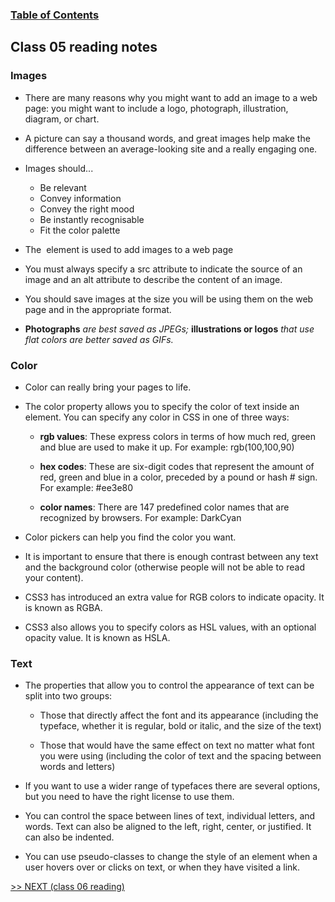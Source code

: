 
### [Table of Contents](https://wondwosentsige.github.io/reading-notes/Code-201/Home)

## Class 05 reading notes

### Images

- There are many reasons why you might want to add an image to a web page: you might want to include a logo, photograph, illustration, diagram, or chart.

- A picture can say a thousand words, and great images help make the difference between an average-looking site and a really engaging one.

- Images should...
    - Be relevant
    - Convey information
    - Convey the right mood
    - Be instantly recognisable
    - Fit the color palette

- The <img> element is used to add images to a web page

- You must always specify a src attribute to indicate the source of an image and an alt attribute to describe the content of an image.

- You should save images at the size you will be using them on the web page and in the appropriate format.

- __Photographs__ *are best saved as JPEGs;* __illustrations or logos__ *that use flat colors are better saved as GIFs.*


### Color

- Color can really bring your pages to life.

- The color property allows you to specify the color of text inside an element. You can specify any color in CSS in one of three ways:

    - __rgb values__: These express colors in terms of how much red, green and blue are used to make it up. For example: rgb(100,100,90)

    - __hex codes__: These are six-digit codes that represent the amount of red, green and blue in a color, preceded by a pound or hash # sign. For example: #ee3e80
    
    - __color names__:  There are 147 predefined color names that are recognized by browsers. For example: DarkCyan

- Color pickers can help you find the color you want.

- It is important to ensure that there is enough contrast between any text and the background color (otherwise people will not be able to read your content).

- CSS3 has introduced an extra value for RGB colors to indicate opacity. It is known as RGBA.

- CSS3 also allows you to specify colors as HSL values, with an optional opacity value. It is known as HSLA.

### Text

- The properties that allow you to control the appearance of text can be split into two groups:

    - Those that directly affect the font and its appearance (including the typeface, whether it is regular, bold or italic, and the size of the text)

    - Those that would have the same effect on text no matter what font you were using (including the color of text and the spacing between words and letters)

- If you want to use a wider range of typefaces there are several options, but you need to have the right license to use them.

- You can control the space between lines of text, individual letters, and words. Text can also be aligned to the left, right, center, or justified. It can also be indented.

- You can use pseudo-classes to change the style of an element when a user hovers over or clicks on text, or when they have visited a link.






















[>> NEXT (class 06 reading)](https://wondwosentsige.github.io/reading-notes/Code-201/class-06)


